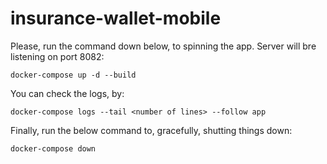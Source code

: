 # insurance-wallet-mobile

Please, run the command down below, to spinning the app. Server will bre listening on port 8082:
```console
docker-compose up -d --build
```


You can check the logs, by:
```console
docker-compose logs --tail <number of lines> --follow app
```


Finally, run the below command to, gracefully, shutting things down:
```console
docker-compose down
```